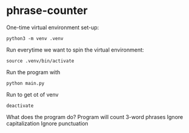 # phrase-counter

One-time virtual environment set-up:
```
python3 -m venv .venv   
```

Run everytime we want to spin the virtual environment:
```
source .venv/bin/activate
```
Run the program with 
```
python main.py 
```
Run to get ot of venv
```
deactivate
```

What does the program do?
Program will count 3-word phrases
Ignore capitalization
Ignore punctuation